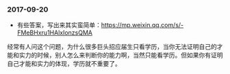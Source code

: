

### 2017-09-20

- 有些答案，写出来其实蛮简单：https://mp.weixin.qq.com/s/-FMeBHxru1HAlxIonzsQMA

经常有人问这个问题，为什么很多巨头招应届生只看学历，当你无法证明自己的才能和实力的时候，别人怎么来判断你的能力啊，当然只能看学历。但如果你有证明自己才能和实力的体现，学历就不重要了。